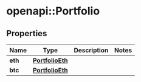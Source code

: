 # openapi::Portfolio

## Properties
Name | Type | Description | Notes
------------ | ------------- | ------------- | -------------
**eth** | [**PortfolioEth**](portfolio_eth.md) |  | 
**btc** | [**PortfolioEth**](portfolio_eth.md) |  | 


